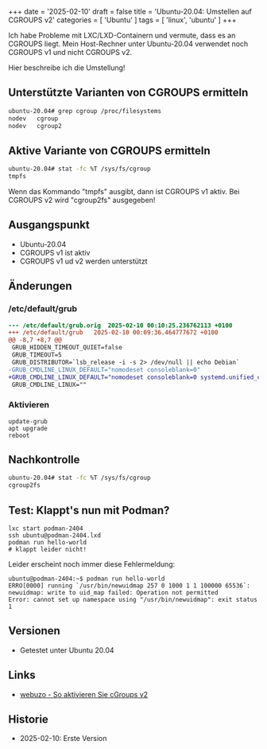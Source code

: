 +++
date = '2025-02-10'
draft = false
title = 'Ubuntu-20.04: Umstellen auf CGROUPS v2'
categories = [ 'Ubuntu' ]
tags = [ 'linux', 'ubuntu' ]
+++

<!--
Ubuntu-20.04: Umstellen auf CGROUPS v2
======================================
-->

Ich habe Probleme mit LXC/LXD-Containern
und vermute, dass es an CGROUPS liegt.
Mein Host-Rechner unter Ubuntu-20.04
verwendet noch CGROUPS v1 und nicht CGROUPS v2.

Hier beschreibe ich die Umstellung!

<!--more-->

Unterstützte Varianten von CGROUPS ermitteln
--------------------------------------------

```sh
ubuntu-20.04# grep cgroup /proc/filesystems
nodev	cgroup
nodev	cgroup2
```

Aktive Variante von CGROUPS ermitteln
-------------------------------------

```sh
ubuntu-20.04# stat -fc %T /sys/fs/cgroup
tmpfs
```

Wenn das Kommando "tmpfs" ausgibt, dann ist CGROUPS v1 aktiv.
Bei CGROUPS v2 wird "cgroup2fs" ausgegeben!

Ausgangspunkt
-------------

- Ubuntu-20.04
- CGROUPS v1 ist aktiv
- CGROUPS v1 ud v2 werden unterstützt

Änderungen
----------

### /etc/default/grub

```diff
--- /etc/default/grub.orig	2025-02-10 00:10:25.236762113 +0100
+++ /etc/default/grub	2025-02-10 00:09:36.464777672 +0100
@@ -8,7 +8,7 @@
 GRUB_HIDDEN_TIMEOUT_QUIET=false
 GRUB_TIMEOUT=5
 GRUB_DISTRIBUTOR=`lsb_release -i -s 2> /dev/null || echo Debian`
-GRUB_CMDLINE_LINUX_DEFAULT="nomodeset consoleblank=0"
+GRUB_CMDLINE_LINUX_DEFAULT="nomodeset consoleblank=0 systemd.unified_cgroup_hierarchy=1"
 GRUB_CMDLINE_LINUX=""
```

### Aktivieren

```
update-grub
apt upgrade
reboot
```

Nachkontrolle
-------------

```sh
ubuntu-20.04# stat -fc %T /sys/fs/cgroup
cgroup2fs
```

Test: Klappt's nun mit Podman?
------------------------------

```
lxc start podman-2404
ssh ubuntu@podman-2404.lxd
podman run hello-world
# klappt leider nicht!
```

Leider erscheint noch immer diese Fehlermeldung:

```
ubuntu@podman-2404:~$ podman run hello-world
ERRO[0000] running `/usr/bin/newuidmap 257 0 1000 1 1 100000 65536`: newuidmap: write to uid_map failed: Operation not permitted 
Error: cannot set up namespace using "/usr/bin/newuidmap": exit status 1
```

Versionen
---------

- Getestet unter Ubuntu 20.04

Links
-----

- [webuzo - So aktivieren Sie cGroups v2](https://webuzo-com.translate.goog/docs/how-tos/how-to-enable-cgroups-v2/?_x_tr_sl=en&_x_tr_tl=de&_x_tr_hl=de&_x_tr_pto=rq)

Historie
--------

- 2025-02-10: Erste Version
